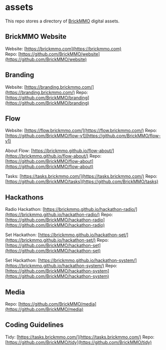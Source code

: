 # assets

<style>@import url("//readme.codeadam.ca/readme.css");</style>

This repo stores a directory of [BrickMMO](http://brickmmo.com/) digital assets.

## BrickMMO Website

Website: [https://brickmmo.com](https://brickmmo.com)  
Repo: [https://github.com/BrickMMO/website](https://github.com/BrickMMO/website)

## Branding

Website: [https://branding.brickmmo.com/](https://branding.brickmmo.com/)
Repo: [https://github.com/BrickMMO/branding](https://github.com/BrickMMO/branding)

## Flow

Website: [https://flow.brickmmo.com/](https://flow.brickmmo.com/)
Repo: [https://github.com/BrickMMO/flow-v1](https://github.com/BrickMMO/flow-v1)

About Flow: [https://brickmmo.github.io/flow-about/](https://brickmmo.github.io/flow-about/)
Repo: [https://github.com/BrickMMO/flow-about](https://github.com/BrickMMO/flow-about)

Tasks: [https://tasks.brickmmo.com/](https://tasks.brickmmo.com/)
Repo: [https://github.com/BrickMMO/tasks](https://github.com/BrickMMO/tasks)

## Hackathons

Radio Hackathon: [https://brickmmo.github.io/hackathon-radio/](https://brickmmo.github.io/hackathon-radio/)
Repo: [https://github.com/BrickMMO/hackathon-radio](https://github.com/BrickMMO/hackathon-radio)

Set Hackathon: [https://brickmmo.github.io/hackathon-set/](https://brickmmo.github.io/hackathon-set/)
Repo: [https://github.com/BrickMMO/hackathon-set](https://github.com/BrickMMO/hackathon-set)

Set Hackathon: [https://brickmmo.github.io/hackathon-system/](https://brickmmo.github.io/hackathon-system/)
Repo: [https://github.com/BrickMMO/hackathon-system](https://github.com/BrickMMO/hackathon-system)

## Media

Repo: [https://github.com/BrickMMO/media](https://github.com/BrickMMO/media)

## Coding Guidelines

Tidy: [https://tasks.brickmmo.com/](https://tasks.brickmmo.com/)
Repo: [https://github.com/BrickMMO/tidy](https://github.com/BrickMMO/tidy)
